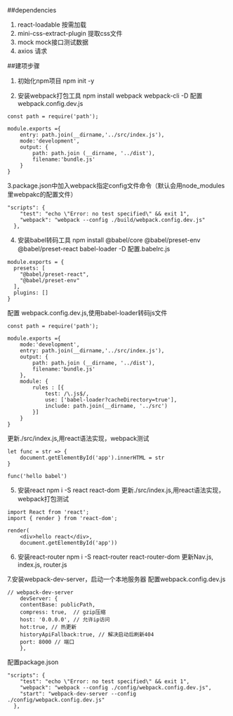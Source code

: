 ##dependencies
1. react-loadable 按需加载
2. mini-css-extract-plugin 提取css文件
3. mock mock接口测试数据
4. axios 请求


##建项步骤
1. 初始化npm项目
npm init -y

2. 安装webpack打包工具
npm install webpack webpack-cli -D
配置 webpack.config.dev.js
```
const path = require('path');

module.exports ={
    entry: path.join(__dirname,'../src/index.js'),
    mode:'development',
    output: {
        path: path.join (__dirname, '../dist'),
        filename:'bundle.js'
    }
}
```

3.package.json中加入webpack指定config文件命令（默认会用node_modules里webpakc的配置文件）
```
"scripts": {
    "test": "echo \"Error: no test specified\" && exit 1",
    "webpack": "webpack --config ./build/webpack.config.dev.js"
  },
```


4. 安装babel转码工具
npm install @babel/core @babel/preset-env @babel/preset-react babel-loader -D
配置.babelrc.js
```
module.exports = {
  presets: [
    "@babel/preset-react", 
    "@babel/preset-env"
  ],
  plugins: []
}
```
配置 webpack.config.dev.js,使用babel-loader转码js文件
```
const path = require('path');

module.exports ={
    mode:'development',
    entry: path.join(__dirname,'../src/index.js'),
    output: {
        path: path.join (__dirname, '../dist'),
        filename:'bundle.js'
    },
    module: {
        rules : [{
            test: /\.js$/,
            use: ['babel-loader?cacheDirectory=true'],
            include: path.join(__dirname, '../src')
        }]
    }
}
```
更新./src/index.js,用react语法实现，webpack测试
```
let func = str => {
    document.getElementById('app').innerHTML = str
}

func('hello babel')
```

5. 安装react
npm i -S react react-dom
更新./src/index.js,用react语法实现，webpack打包测试
```
import React from 'react';
import { render } from 'react-dom';

render(
    <div>hello react</div>,
    document.getElementById('app'))
```

6. 安装react-router
npm i -S react-router react-router-dom
更新Nav.js, index.js, router.js

7.安装webpack-dev-server，启动一个本地服务器
配置webpack.config.dev.js
```
// webpack-dev-server
    devServer: {
    contentBase: publicPath, 
    compress: true,  // gzip压缩
    host: '0.0.0.0', // 允许ip访问
    hot:true, // 热更新
    historyApiFallback:true, // 解决启动后刷新404
    port: 8000 // 端口
    },
```
配置package.json
```
"scripts": {
    "test": "echo \"Error: no test specified\" && exit 1",
    "webpack": "webpack --config ./config/webpack.config.dev.js",
    "start": "webpack-dev-server --config ./config/webpack.config.dev.js"
  },
```
